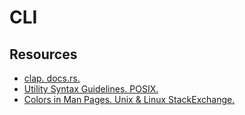 # CLI

## Resources

* [clap. docs.rs.](https://docs.rs/clap/latest/clap/)
* [Utility Syntax Guidelines. POSIX.](https://pubs.opengroup.org/onlinepubs/9699919799/basedefs/V1_chap12.html#tag_12_02)
* [Colors in Man Pages. Unix & Linux StackExchange.](https://unix.stackexchange.com/questions/119/colors-in-man-pages)
